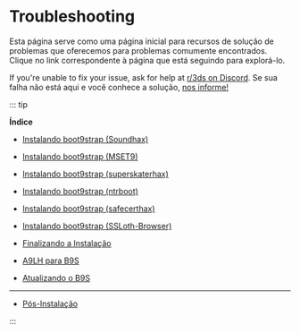# Troubleshooting

Esta página serve como uma página inicial para recursos de solução de problemas que oferecemos para problemas comumente encontrados. Clique no link correspondente à página que está seguindo para explorá-lo.

If you're unable to fix your issue, ask for help at [r/3ds on Discord](https://discord.gg/3ds). Se sua falha não está aqui e você conhece a solução, [nos informe!](https://github.com/hacks-guide/Guide_3DS/issues)

::: tip

**Índice**

- [Instalando boot9strap (Soundhax)](troubleshooting-soundhax)

- [Instalando boot9strap (MSET9)](troubleshooting-mset9)

- [Instalando boot9strap (superskaterhax)](troubleshooting-super-skaterhax)

- [Instalando boot9strap (ntrboot)](troubleshooting-ntrboot)

- [Instalando boot9strap (safecerthax)](troubleshooting-safecerthax)

- [Instalando boot9strap (SSLoth-Browser)](troubleshooting-ssloth-browser)

- [Finalizando a Instalação](troubleshooting-finalizing-setup)

- [A9LH para B9S](troubleshooting-a9lh-to-b9s)

- [Atualizando o B9S](troubleshooting-updating-b9s)

---

- [Pós-Instalação](troubleshooting-post-install)

:::

